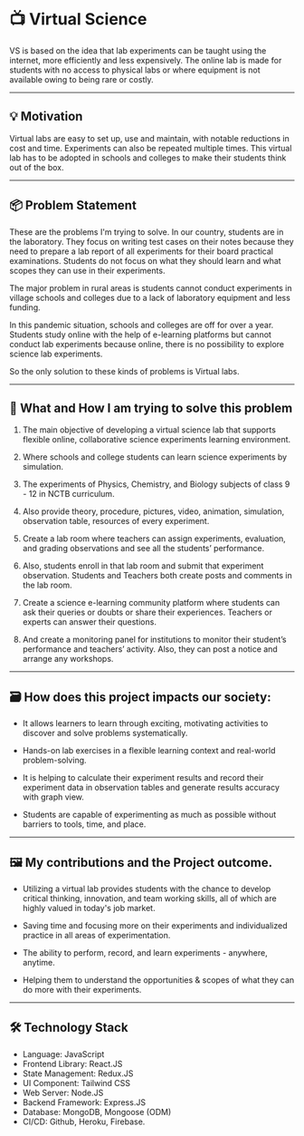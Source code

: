 # 📺 Virtual Science

VS is based on the idea that lab experiments can be taught using the internet, more efficiently and less expensively. The online lab is made for students with no access to physical labs or where equipment is not available owing to being rare or costly.

---
## 💡 Motivation

Virtual labs are easy to set up, use and maintain, with notable reductions in cost and time. Experiments can also be repeated multiple times. This virtual lab has to be adopted in schools and colleges to make their students think out of the box.

---

## 📦 Problem Statement

These are the problems I'm trying to solve. In our country, students are in the laboratory. They focus on writing test cases on their notes because they need to prepare a lab report of all experiments for their board practical examinations. Students do not focus on what they should learn and what scopes they can use in their experiments.

The major problem in rural areas is students cannot conduct experiments in village schools and colleges due to a lack of laboratory equipment and less funding.

In this pandemic situation, schools and colleges are off for over a year. Students study online with the help of e-learning platforms but cannot conduct lab experiments because online, there is no possibility to explore science lab experiments.

So the only solution to these kinds of problems is Virtual labs.

---

## 💎 What and How I am trying to solve this problem

1. The main objective of developing a virtual science lab that supports flexible online, collaborative science experiments learning environment.

2. Where schools and college students can learn science experiments by simulation.

3. The experiments of Physics, Chemistry, and Biology subjects of class 9 - 12 in NCTB curriculum.

4. Also provide theory, procedure, pictures, video, animation, simulation, observation table, resources of every experiment.

5. Create a lab room where teachers can assign experiments, evaluation, and grading observations and see all the students’ performance.

6. Also, students enroll in that lab room and submit that experiment observation. Students and Teachers both create posts and comments in the lab room.

7. Create a science e-learning community platform where students can ask their queries or doubts or share their experiences. Teachers or experts can answer their questions.

8. And create a monitoring panel for institutions to monitor their student’s performance and teachers’ activity. Also, they can post a notice and arrange any workshops.

---

## 🗃️ How does this project impacts our society:

- It allows learners to learn through exciting, motivating activities to discover and solve problems systematically.

- Hands-on lab exercises in a flexible learning context and real-world problem-solving.

- It is helping to calculate their experiment results and record their experiment data in observation tables and generate results accuracy with graph view.

- Students are capable of experimenting as much as possible without barriers to tools, time, and place.

---

## 🖼️ My contributions and the Project outcome.

- Utilizing a virtual lab provides students with the chance to develop critical thinking, innovation, and team working skills, all of which are highly valued in today's job market.

- Saving time and focusing more on their experiments and individualized practice in all areas of experimentation.

- The ability to perform, record, and learn experiments - anywhere, anytime.

- Helping them to understand the opportunities & scopes of what they can do more with their experiments.

---

## 🛠 Technology Stack

- Language: JavaScript
- Frontend Library: React.JS
- State Management: Redux.JS
- UI Component: Tailwind CSS
- Web Server: Node.JS
- Backend Framework: Express.JS
- Database: MongoDB, Mongoose (ODM)
- CI/CD: Github, Heroku, Firebase.


